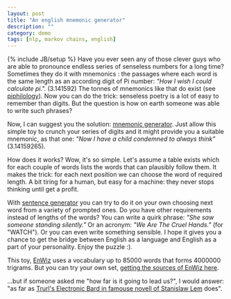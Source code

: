 ```yaml
---
layout: post
title: "An english mnemonic generator"
description: ""
category: demo
tags: [nlp, markov chains, english]
---
```

{% include JB/setup %}
Have you ever seen any of those clever guys who are able to pronounce endless series of senseless numbers for a long time? Sometimes they do it with mnemonics : the passages where each word is the same length as an according digit of Pi number: *"How I wish I could calculate pi.".* (3.141592) The tonnes of mnemonics like that do exist (see [piphilology](http://en.wikipedia.org/wiki/Piphilology)). Now you can do the trick: senseless poetry is a lot of easy to remember than digits. But the question is how on earth someone was able to write such phrases?

Now, I can suggest you the solution: [mnemonic generator](http://enwiz.jelasticloud.com/#memento). Just allow this simple toy to crunch your series of digits and it might provide you a suitable mnemonic, as that one: *"Now I have a child condemned to always think"* (3.14159265).

How does it works? Wow, it's so simple. Let's assume a table exists which for each couple of words lists the words that can plausibly follow them. It makes the trick: for each next position we can choose the word of required length. A bit tiring for a human, but easy for a machine: they never stops thinking until get a profit.

With [sentence generator](http://enwiz.jelasticloud.com/#generate) you can try to do it on your own choosing next word from a variety of prompted ones. Do you have other requirements instead of lengths of the words? You can write a quirk phrase: *"She saw someone standing silently."* Or an acronym: *"We Are The Cruel Hands."* (for "WATCH"). Or you can even write something sensible. I hope it gives you a chance to get the bridge between English as a language and English as a part of your personality. Enjoy the puzzle :).

This toy, [EnWiz](http://enwiz.jelasticloud.com) uses a vocabulary up to 85000 words that forms 4000000 trigrams. But you can try your own set, [getting the sources of EnWiz here](https://github.com/electricmind/enwiz).

...but if someone asked me "how far is it going to lead us?", I would answer: "as far as [Trurl's Electronic Bard in famouse novell of Stanislaw Lem](http://sfbay-anarchists.org/wp-content/uploads/2012/05/Trurls-Electronic-Bard.pdf) does".
